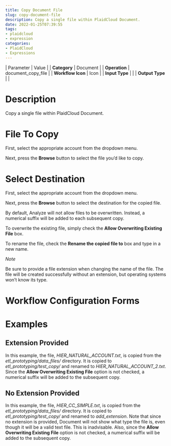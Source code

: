 ```yaml
---
title: Copy Document File
slug: copy-document-file
description: Copy a single file within PlaidCloud Document.
date: 2022-01-25T07:39:55
tags:
- plaidcloud
- expression
categories:
- PlaidCloud
- Expressions
---
```





| Parameter | Value |
| **Category** | Document |
| **Operation** | document\_copy\_file |
| **Workflow Icon** | Icon |
| **Input Type** |  |
| **Output Type** |  |

# Description


Copy a single file within PlaidCloud Document.



# File To Copy


First, select the appropriate account from the dropdown menu.



Next, press the **Browse** button to select the file you’d like to copy.



# Select Destination


First, select the appropriate account from the dropdown menu.



Next, press the **Browse** button to select the destination for the copied file.



By default, Analyze will not allow files to be overwritten. Instead, a numerical suffix will be added to each subsequent copy. 



To overwrite the existing file, simply check the **Allow Overwriting Existing File** box.



To rename the file, check the **Rename the copied file to** box and type in a new name.



*Note*


Be sure to provide a file extension when changing the name of the file. The file will be created successfully without an extension, but operating systems won’t know its type.



# Workflow Configuration Forms



# Examples



## Extension Provided


In this example, the file, *HIER\_NATURAL\_ACCOUNT.txt*, is copied from the *etl\_prototyping/data\_files/* directory. It is copied to *etl\_prototyping/test\_copy/* and renamed to *HIER\_NATURAL\_ACCOUNT\_2.txt*. Since the **Allow Overwriting Existing File** option is not checked, a numerical suffix will be added to the subsequent copy.


## No Extension Provided


In this example, the file, *HIER\_CC\_SIMPLE.txt*, is copied from the *etl\_prototyping/data\_files/* directory. It is copied to *etl\_prototyping/test\_copy/* and renamed to *add\_extension*. Note that since no extension is provided, Document will not show what type the file is, even though it will be a valid text file. This is inadvisable. Also, since the **Allow Overwriting Existing File** option is not checked, a numerical suffix will be added to the subsequent copy.

